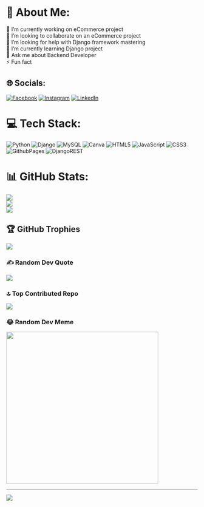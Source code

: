 # 💫 About Me:
🔭 I’m currently working on eCommerce project <br>👯 I’m looking to collaborate on an eCommerce project<br>🤝 I’m looking for help with Django framework mastering<br>🌱 I’m currently learning Django project<br>💬 Ask me about Backend Developer <br>⚡ Fun fact 


## 🌐 Socials:
[![Facebook](https://img.shields.io/badge/Facebook-%231877F2.svg?logo=Facebook&logoColor=white)](https://www.facebook.com/saresu.lama.9/) [![Instagram](https://img.shields.io/badge/Instagram-%23E4405F.svg?logo=Instagram&logoColor=white)](https://instagram.com/sureshlama) [![LinkedIn](https://img.shields.io/badge/LinkedIn-%230077B5.svg?logo=linkedin&logoColor=white)](https://linkedin.com/in/sureshlama) 

# 💻 Tech Stack:
![Python](https://img.shields.io/badge/python-3670A0?style=for-the-badge&logo=python&logoColor=ffdd54) ![Django](https://img.shields.io/badge/django-%23092E20.svg?style=for-the-badge&logo=django&logoColor=white) ![MySQL](https://img.shields.io/badge/mysql-%2300000f.svg?style=for-the-badge&logo=mysql&logoColor=white) ![Canva](https://img.shields.io/badge/Canva-%2300C4CC.svg?style=for-the-badge&logo=Canva&logoColor=white) ![HTML5](https://img.shields.io/badge/html5-%23E34F26.svg?style=for-the-badge&logo=html5&logoColor=white) ![JavaScript](https://img.shields.io/badge/javascript-%23323330.svg?style=for-the-badge&logo=javascript&logoColor=%23F7DF1E) ![CSS3](https://img.shields.io/badge/css3-%231572B6.svg?style=for-the-badge&logo=css3&logoColor=white) ![GithubPages](https://img.shields.io/badge/github%20pages-121013?style=for-the-badge&logo=github&logoColor=white) ![DjangoREST](https://img.shields.io/badge/DJANGO-REST-ff1709?style=for-the-badge&logo=django&logoColor=white&color=ff1709&labelColor=gray)
# 📊 GitHub Stats:
![](https://github-readme-stats.vercel.app/api?username=sureshlama23&theme=radical&hide_border=true&include_all_commits=true&count_private=false)<br/>
![](https://github-readme-streak-stats.herokuapp.com/?user=sureshlama23&theme=radical&hide_border=true)<br/>
![](https://github-readme-stats.vercel.app/api/top-langs/?username=sureshlama23&theme=radical&hide_border=true&include_all_commits=true&count_private=false&layout=compact)

## 🏆 GitHub Trophies
![](https://github-profile-trophy.vercel.app/?username=sureshlama23&theme=radical&no-frame=true&no-bg=false&margin-w=4)

### ✍️ Random Dev Quote
![](https://quotes-github-readme.vercel.app/api?type=horizontal&theme=radical)

### 🔝 Top Contributed Repo
![](https://github-contributor-stats.vercel.app/api?username=sureshlama23&limit=5&theme=radical&combine_all_yearly_contributions=true)

### 😂 Random Dev Meme
<img src='https://randommeme-five.vercel.app/' style="height: 400px;"/>

---
[![](https://visitcount.itsvg.in/api?id=sureshlama23&icon=5&color=3)](https://visitcount.itsvg.in)

<!-- Proudly created with GPRM ( https://gprm.itsvg.in ) -->
